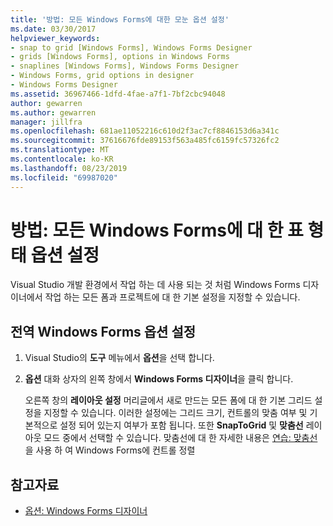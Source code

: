 ```yaml
---
title: '방법: 모든 Windows Forms에 대한 모눈 옵션 설정'
ms.date: 03/30/2017
helpviewer_keywords:
- snap to grid [Windows Forms], Windows Forms Designer
- grids [Windows Forms], options in Windows Forms
- snaplines [Windows Forms], Windows Forms Designer
- Windows Forms, grid options in designer
- Windows Forms Designer
ms.assetid: 36967466-1dfd-4fae-a7f1-7bf2cbc94048
author: gewarren
ms.author: gewarren
manager: jillfra
ms.openlocfilehash: 681ae11052216c610d2f3ac7cf8846153d6a341c
ms.sourcegitcommit: 37616676fde89153f563a485fc6159fc57326fc2
ms.translationtype: MT
ms.contentlocale: ko-KR
ms.lasthandoff: 08/23/2019
ms.locfileid: "69987020"
---
```

# <a name="how-to-set-grid-options-for-all-windows-forms"></a>방법: 모든 Windows Forms에 대 한 표 형태 옵션 설정

Visual Studio 개발 환경에서 작업 하는 데 사용 되는 것 처럼 Windows Forms 디자이너에서 작업 하는 모든 폼과 프로젝트에 대 한 기본 설정을 지정할 수 있습니다.

## <a name="set-global-windows-forms-options"></a>전역 Windows Forms 옵션 설정

1. Visual Studio의 **도구** 메뉴에서 **옵션**을 선택 합니다.

2. **옵션** 대화 상자의 왼쪽 창에서 **Windows Forms 디자이너**을 클릭 합니다.

   오른쪽 창의 **레이아웃 설정** 머리글에서 새로 만드는 모든 폼에 대 한 기본 그리드 설정을 지정할 수 있습니다. 이러한 설정에는 그리드 크기, 컨트롤의 맞춤 여부 및 기본적으로 설정 되어 있는지 여부가 포함 됩니다. 또한 **SnapToGrid** 및 **맞춤선** 레이아웃 모드 중에서 선택할 수 있습니다. 맞춤선에 대 한 자세한 내용은 [연습: 맞춤선](walkthrough-arranging-controls-on-windows-forms-using-snaplines.md)을 사용 하 여 Windows Forms에 컨트롤 정렬

## <a name="see-also"></a>참고자료

- [옵션: Windows Forms 디자이너](/visualstudio/ide/reference/options-windows-forms-designer)
